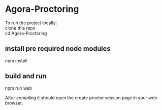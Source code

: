 # Agora-Proctoring
To run the project locally:     
  clone this repo     
  cd Agora-Proctoring     

## install pre required node modules
npm install

## build and run
npm run web


After compiling it should open the create proctor session page in your web browser.


